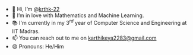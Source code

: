 - 👋 Hi, I’m @[krthk-22](github.com/krthk-22)
- 💞 I’m in love with Mathematics and Machine Learning.
- 📚 I'm currently in my $3^{rd}$ year of Computer Science and Engineering at IIT Madras.
- 📫 You can reach out to me on karthikeya2283@gmail.com
- 😄 Pronouns: He/Him

<!---
krthk-22/krthk-22 is a ✨ special ✨ repository because its `README.md` (this file) appears on your GitHub profile.
You can click the Preview link to take a look at your changes.
--->
